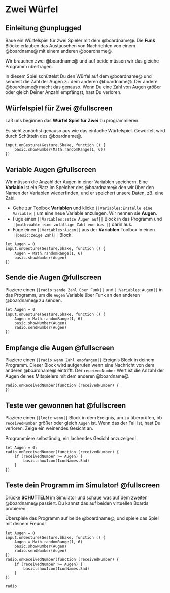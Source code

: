 # Zwei Würfel

## Einleitung @unplugged

Baue ein Würfelspiel für zwei Spieler mit dem @boardname@. Die **Funk** Blöcke erlauben das Austauschen von Nachrichten von einem @boardname@ mit einem anderen @boardname@.

Wir brauchen zwei @boardname@ und auf beide müssen wir das gleiche Programm übertragen.

In diesem Spiel schüttelst Du den Würfel auf dem @boardname@ und sendest die Zahl der Augen zu dem anderen @boardname@. Der andere @boardname@ macht das genauso. Wenn Du eine Zahl von Augen größer oder gleich Deiner Anzahl empfängst, hast Du verloren.

## Würfelspiel für Zwei @fullscreen

Laß uns beginnen das **Würfel Spiel für Zwei** zu programmieren.

Es sieht zunächst genauso aus wie das einfache Würfelspiel. Gewürfelt wird durch Schütteln des @boardname@. 

```blocks
input.onGesture(Gesture.Shake, function () {
    basic.showNumber(Math.randomRange(1, 6))
})
```

## Variable Augen @fullscreen

Wir müssen die Anzahl der Augen in einer Variablen speichern. Eine **Variable** ist ein Platz im Speicher des @boardname@ den wir über den Namen der Variablen wiederfinden, und er speichert unsere Daten, zB. eine Zahl.

* Gehe zur Toolbox **Variablen** und klicke ``||Variables:Erstelle eine Variable||`` um eine neue Variable anzulegen. Wir nennen sie **Augen**. 
* Füge einen ``||Variables:setze Augen auf||`` Block in das Programm und ``||math:wähle eine zufällige Zahl von bis ||`` darin aus.
* Füge einen ``||Variables:Augen||`` aus der **Variablen** Toolbox in einen ``||basic:zeige Zahl||`` Block.

```blocks
let Augen = 0
input.onGesture(Gesture.Shake, function () {
    Augen = Math.randomRange(1, 6)
    basic.showNumber(Augen)
})
```

## Sende die Augen @fullscreen

Plaziere einen ``||radio:sende Zahl über Funk||`` und ``||Variables:Augen||`` in das Programm, um die ``Augen`` Variable über Funk an den anderen @boardname@ zu senden.

```blocks
let Augen = 0
input.onGesture(Gesture.Shake, function () {
    Augen = Math.randomRange(1, 6)
    basic.showNumber(Augen)
    radio.sendNumber(Augen)
})
```

## Empfange die Augen @fullscreen

Plaziere einen ``||radio:wenn Zahl empfangen||`` Ereignis Block in deinem Programm. Dieser Block wird aufgerufen wenn eine Nachricht von dem anderen @boardname@ eintrifft. Der ``receivedNumber`` Wert  ist die Anzahl der Augen deines Mitspielers mit dem anderen @boardname@.

```blocks
radio.onReceivedNumber(function (receivedNumber) {
})
```

## Teste wer gewonnen hat @fullscreen

Plaziere einen ``||logic:wenn||`` Block in dem Ereignis, um zu überprüfen, ob ``receivedNumber`` größer oder gleich ``Augen`` ist. 
Wenn das der Fall ist, hast Du verloren. Zeige ein weinendes Gesicht an.

Programmiere selbständig, ein lachendes Gesicht anzuzeigen!

```blocks
let Augen = 0;
radio.onReceivedNumber(function (receivedNumber) {
    if (receivedNumber >= Augen) {
        basic.showIcon(IconNames.Sad)
    }
})
```

## Teste dein Programm im Simulator! @fullscreen

Drücke **SCHÜTTELN** im Simulator und schaue was auf dem zweiten @boardname@ passiert. Du kannst das auf beiden virtuellen Boards probieren.

Überspiele das Programm auf beide @boardname@, und spiele das Spiel mit deinem Freund!

```blocks
let Augen = 0
input.onGesture(Gesture.Shake, function () {
    Augen = Math.randomRange(1, 6)
    basic.showNumber(Augen)
    radio.sendNumber(Augen)
})
radio.onReceivedNumber(function (receivedNumber) {
    if (receivedNumber >= Augen) {
        basic.showIcon(IconNames.Sad)
    }
})
```

```package
radio
```
